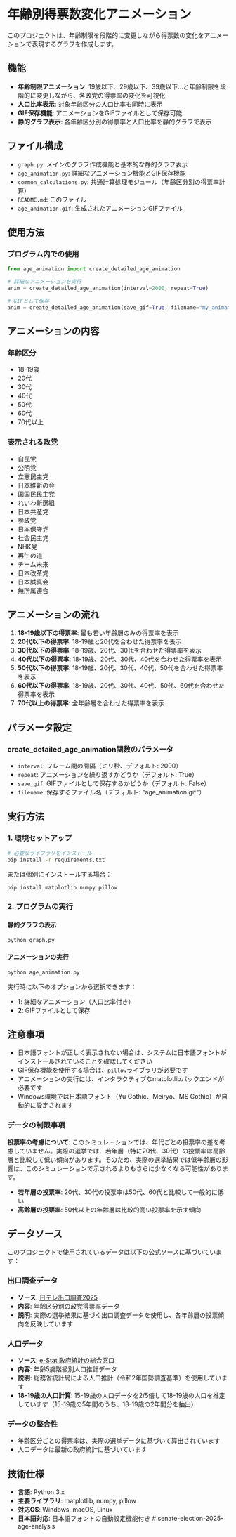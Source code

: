 # 年齢別得票数変化アニメーション

このプロジェクトは、年齢制限を段階的に変更しながら得票数の変化をアニメーションで表現するグラフを作成します。

## 機能

- **年齢制限アニメーション**: 19歳以下、29歳以下、39歳以下...と年齢制限を段階的に変更しながら、各政党の得票率の変化を可視化
- **人口比率表示**: 対象年齢区分の人口比率も同時に表示
- **GIF保存機能**: アニメーションをGIFファイルとして保存可能
- **静的グラフ表示**: 各年齢区分別の得票率と人口比率を静的グラフで表示

## ファイル構成

- `graph.py`: メインのグラフ作成機能と基本的な静的グラフ表示
- `age_animation.py`: 詳細なアニメーション機能とGIF保存機能
- `common_calculations.py`: 共通計算処理モジュール（年齢区分別の得票率計算）
- `README.md`: このファイル
- `age_animation.gif`: 生成されたアニメーションGIFファイル

## 使用方法

### プログラム内での使用

```python
from age_animation import create_detailed_age_animation

# 詳細なアニメーションを実行
anim = create_detailed_age_animation(interval=2000, repeat=True)

# GIFとして保存
anim = create_detailed_age_animation(save_gif=True, filename="my_animation.gif")
```

## アニメーションの内容

### 年齢区分
- 18-19歳
- 20代
- 30代
- 40代
- 50代
- 60代
- 70代以上

### 表示される政党
- 自民党
- 公明党
- 立憲民主党
- 日本維新の会
- 国国民民主党
- れいわ新選組
- 日本共産党
- 参政党
- 日本保守党
- 社会民主党
- NHK党
- 再生の道
- チーム未来
- 日本改革党
- 日本誠真会
- 無所属連合

## アニメーションの流れ

1. **18-19歳以下の得票率**: 最も若い年齢層のみの得票率を表示
2. **20代以下の得票率**: 18-19歳と20代を合わせた得票率を表示
3. **30代以下の得票率**: 18-19歳、20代、30代を合わせた得票率を表示
4. **40代以下の得票率**: 18-19歳、20代、30代、40代を合わせた得票率を表示
5. **50代以下の得票率**: 18-19歳、20代、30代、40代、50代を合わせた得票率を表示
6. **60代以下の得票率**: 18-19歳、20代、30代、40代、50代、60代を合わせた得票率を表示
7. **70代以上の得票率**: 全年齢層を合わせた得票率を表示

## パラメータ設定

### create_detailed_age_animation関数のパラメータ

- `interval`: フレーム間の間隔（ミリ秒、デフォルト: 2000）
- `repeat`: アニメーションを繰り返すかどうか（デフォルト: True）
- `save_gif`: GIFファイルとして保存するかどうか（デフォルト: False）
- `filename`: 保存するファイル名（デフォルト: "age_animation.gif"）

## 実行方法

### 1. 環境セットアップ

```bash
# 必要なライブラリをインストール
pip install -r requirements.txt
```

または個別にインストールする場合：

```bash
pip install matplotlib numpy pillow
```

### 2. プログラムの実行

#### 静的グラフの表示
```bash
python graph.py
```

#### アニメーションの実行
```bash
python age_animation.py
```

実行時に以下のオプションから選択できます：
- **1**: 詳細なアニメーション（人口比率付き）
- **2**: GIFファイルとして保存

## 注意事項

- 日本語フォントが正しく表示されない場合は、システムに日本語フォントがインストールされていることを確認してください
- GIF保存機能を使用する場合は、`pillow`ライブラリが必要です
- アニメーションの実行には、インタラクティブなmatplotlibバックエンドが必要です
- Windows環境では日本語フォント（Yu Gothic、Meiryo、MS Gothic）が自動的に設定されます

### データの制限事項

**投票率の考慮について**: このシミュレーションでは、年代ごとの投票率の差を考慮していません。実際の選挙では、若年層（特に20代、30代）の投票率は高齢層と比較して低い傾向があります。そのため、実際の選挙結果では低年齢層の影響は、このシミュレーションで示されるよりもさらに少なくなる可能性があります。

- **若年層の投票率**: 20代、30代の投票率は50代、60代と比較して一般的に低い
- **高齢層の投票率**: 50代以上の年齢層は比較的高い投票率を示す傾向

## データソース

このプロジェクトで使用されているデータは以下の公式ソースに基づいています：

### 出口調査データ
- **ソース**: [日テレ出口調査2025](https://www.ntv.co.jp/election2025/exitpoll/all.html)
- **内容**: 年齢区分別の政党得票率データ
- **説明**: 実際の選挙結果に基づく出口調査データを使用し、各年齢層の投票傾向を反映しています

### 人口データ
- **ソース**: [e-Stat 政府統計の総合窓口](https://www.e-stat.go.jp/dbview?sid=0003448237)
- **内容**: 年齢5歳階級別人口推計データ
- **説明**: 総務省統計局による人口推計（令和2年国勢調査基準）を使用しています
- **18-19歳の人口計算**: 15-19歳の人口データを2/5倍して18-19歳の人口を推定しています（15-19歳の5年間のうち、18-19歳の2年間分を抽出）

### データの整合性
- 年齢区分ごとの得票率は、実際の選挙データに基づいて算出されています
- 人口データは最新の政府統計に基づいています

## 技術仕様

- **言語**: Python 3.x
- **主要ライブラリ**: matplotlib, numpy, pillow
- **対応OS**: Windows, macOS, Linux
- **日本語対応**: 日本語フォントの自動設定機能付き # senate-election-2025-age-analysis
